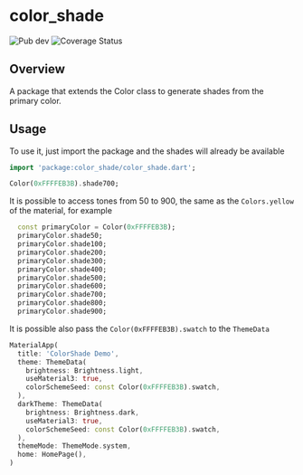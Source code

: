 # color_shade

![Pub dev](https://img.shields.io/pub/v/color_shade)
![Coverage Status](https://img.shields.io/badge/coverage-100%25-green)

## Overview

A package that extends the Color class to generate shades from the primary color.

## Usage
To use it, just import the package and the shades will already be available

```dart
import 'package:color_shade/color_shade.dart';

Color(0xFFFFEB3B).shade700;
```
It is possible to access tones from 50 to 900, the same as the `Colors.yellow` of the material, for example

```dart
  const primaryColor = Color(0xFFFFEB3B);
  primaryColor.shade50;
  primaryColor.shade100;
  primaryColor.shade200;
  primaryColor.shade300;
  primaryColor.shade400;
  primaryColor.shade500;
  primaryColor.shade600;
  primaryColor.shade700;
  primaryColor.shade800;
  primaryColor.shade900;
```
It is possible also pass the `Color(0xFFFFEB3B).swatch` to the `ThemeData`

```dart
MaterialApp(
  title: 'ColorShade Demo',
  theme: ThemeData(
    brightness: Brightness.light,
    useMaterial3: true,
    colorSchemeSeed: const Color(0xFFFFEB3B).swatch,
  ),
  darkTheme: ThemeData(
    brightness: Brightness.dark,
    useMaterial3: true,
    colorSchemeSeed: const Color(0xFFFFEB3B).swatch,
  ),
  themeMode: ThemeMode.system,
  home: HomePage(),
)
```